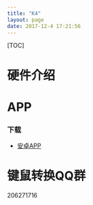 ```yaml
---
title: "K4"
layout: page
date: 2017-12-4 17:21:56
---
```


[TOC]

# 硬件介绍


# **APP**
### **下载**
* [安卓APP](https://gamepad-converter.mycoov.com/viewtopic.php?f=4&t=6)

# **键鼠转换QQ群**
206271716
